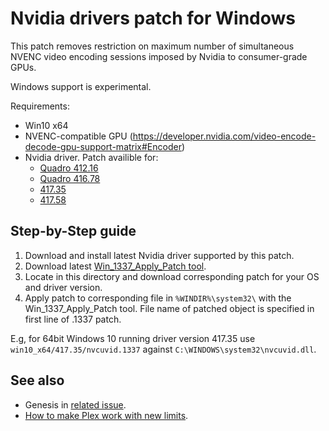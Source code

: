 Nvidia drivers patch for Windows
================================

This patch removes restriction on maximum number of simultaneous NVENC video encoding sessions imposed by Nvidia to consumer-grade GPUs.

Windows support is experimental.

Requirements:
- Win10 x64
- NVENC-compatible GPU (https://developer.nvidia.com/video-encode-decode-gpu-support-matrix#Encoder)
- Nvidia driver. Patch availible for:
  - [Quadro 412.16](https://international.download.nvidia.com/Windows/Quadro_Certified/412.16/412.16-quadro-desktop-notebook-win10-64bit-international-whql.exe)
  - [Quadro 416.78](https://international.download.nvidia.com/Windows/Quadro_Certified/416.78/416.78-quadro-desktop-notebook-win10-64bit-international-whql.exe)
  - [417.35](https://international.download.nvidia.com/Windows/417.35/417.35-desktop-win10-64bit-international-whql-rp.exe)
  - [417.58](https://international.download.nvidia.com/Windows/417.58hf/417.58-desktop-notebook-win10-64bit-international-whql.hf.exe)

## Step-by-Step guide

1. Download and install latest Nvidia driver supported by this patch.
2. Download latest [Win\_1337\_Apply\_Patch tool](https://github.com/Deltafox79/Win_1337_Apply_Patch/releases).
3. Locate in this directory and download corresponding patch for your OS and driver version.
4. Apply patch to corresponding file in `%WINDIR%\system32\` with the Win\_1337\_Apply\_Patch tool. File name of patched object is specified in first line of .1337 patch.

E.g, for 64bit Windows 10 running driver version 417.35 use `win10_x64/417.35/nvcuvid.1337` against `C:\WINDOWS\system32\nvcuvid.dll`.

## See also

* Genesis in [related issue](https://github.com/keylase/nvidia-patch/issues/9).
* [How to make Plex work with new limits](https://github.com/keylase/nvidia-patch/issues/9#issuecomment-452096166).
